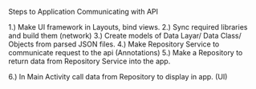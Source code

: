 Steps to Application Communicating with API 

1.) Make UI framework in Layouts, bind views. 
2.) Sync required libraries and build them (network)
3.) Create models of Data Layar/ Data Class/ Objects from parsed JSON files. 
4.) Make Repository Service to communicate request to the api (Annotations)
5.) Make a Repository to return data from Repository Service into the app.

6.) In Main Activity call data from Repository to display in app. (UI)